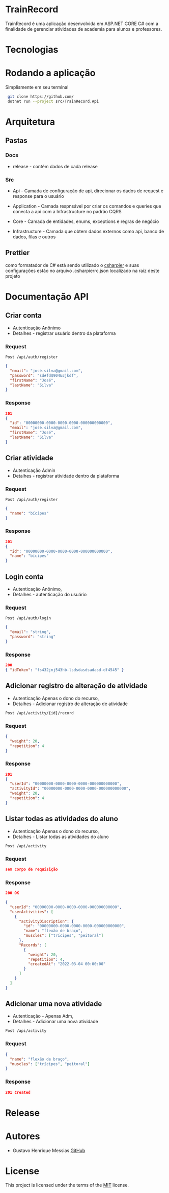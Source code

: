 # TrainRecord

TrainRecord é uma aplicação desenvolvida em ASP.NET CORE C# com a finalidade de gerenciar atividades de academia para alunos e professores.

# Tecnologias

# Rodando a aplicação

Simplismente em seu terminal

```sh
 git clone https://github.com/
 dotnet run --project src/TrainRecord.Api
```

# Arquitetura

## Pastas

### Docs

- release - contém dados de cada release

### Src

- Api - Camada de configuração de api, direcionar os dados de request e response para o usuário

- Application - Camada respnsável por criar os comandos e queries que conecta a api com a Infrastructure no padrão CQRS

- Core - Camada de entidades, enums, exceptions e regras de negócio

- Infrastructure - Camada que obtem dados externos como api, banco de dados, filas e outros

## Prettier

como formatador de C# está sendo utilizado o [csharpier](https://csharpier.com) e suas configurações estão no arquivo .csharpierrc.json localizado na raiz deste projeto

# Documentação API

## Criar conta

- Autenticação Anônimo
- Detalhes - registrar usuário dentro da plataforma

### Request

```
Post /api/auth/register
```

```json
{
  "email": "josé.silva@gmail.com",
  "password": "sd#fd$904&3jkdf",
  "firstName": "José",
  "lastName": "Silva"
}
```

### Response

```json
201
{
  "id": "00000000-0000-0000-0000-000000000000",
  "email": "josé.silva@gmail.com",
  "firstName": "José",
  "lastName": "Silva"
}
```

## Criar atividade

- Autenticação Admin
- Detalhes - registrar atividade dentro da plataforma

### Request

```
Post /api/auth/register
```

```json
{
  "name": "bícipes"
}
```

### Response

```json
201
{
  "id": "00000000-0000-0000-0000-000000000000",
  "name": "bícipes"
}
```

## Login conta

- Autenticação Anônimo,
- Detalhes - autenticação do usuário

### Request

```
Post /api/auth/login
```

```json
{
  "email": "string",
  "password": "string"
}
```

### Response

```json
200
{ "idToken": "fs432jnj543hb-lsdsdasdsadasd-df4545" }
```

## Adicionar registro de alteração de atividade

- Autenticação Apenas o dono do recurso,
- Detalhes - Adicionar registro de alteração de atividade

```
Post /api/activity/{id}/record
```

### Request

```json
{
  "weight": 20,
  "repetition": 4
}
```

### Response

```json
201
{
  "userId": "00000000-0000-0000-0000-000000000000",
  "activityId": "00000000-0000-0000-0000-000000000000",
  "weight": 20,
  "repetition": 4
}
```

## Listar todas as atividades do aluno

- Autenticação Apenas o dono do recurso,
- Detalhes - Listar todas as atividades do aluno

```
Post /api/activity
```

### Request

```json
sem corpo de requisição
```

### Response

```json
200 OK
```

```json
{
  "userId": "00000000-0000-0000-0000-000000000000",
  "userActivities": [
    {
      "activityDiscription": {
        "id": "00000000-0000-0000-0000-000000000000",
        "name": "flexão de braço",
        "muscles": ["trícipes", "peitoral"]
      },
      "Records": [
        {
          "weight": 20,
          "repetition": 4,
          "createdAt": "2022-03-04 00:00:00"
        }
      ]
    }
  ]
}
```

## Adicionar uma nova atividade

- Autenticação - Apenas Adm,
- Detalhes - Adicionar uma nova atividade

```
Post /api/activity
```

### Request

```json
{
  "name": "flexão de braço",
  "muscles": ["trícipes", "peitoral"]
}
```

### Response

```json
201 Created
```

# Release

# Autores

- Gustavo Henrique Messias [GitHub](https://github.com/GustavoM96)

# License

This project is licensed under the terms of the [MIT]() license.
